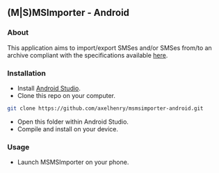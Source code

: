 ## (M|S)MSImporter - Android

### About

This application aims to import/export SMSes and/or SMSes from/to an archive compliant with the specifications available [here](https://github.com/axelhenry/msmsimporter-archive).

### Installation

- Install [Android Studio](https://developer.android.com/sdk/index.html).
- Clone this repo on your computer.
```bash
git clone https://github.com/axelhenry/msmsimporter-android.git
```
- Open this folder within Android Studio.
- Compile and install on your device.

### Usage

- Launch MSMSImporter on your phone.
